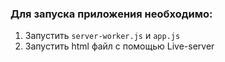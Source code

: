 ### Для запуска приложения необходимо:
1) Запустить ```server-worker.js``` и ```app.js```
2) Запустить html файл с помощью Live-server
